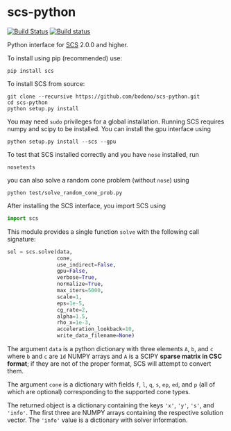 scs-python
===

[![Build Status](https://travis-ci.org/bodono/scs-python.svg?branch=master)](https://travis-ci.org/bodono/scs-python)
[![Build status](https://ci.appveyor.com/api/projects/status/ep9hnbkgd70t9yv1/branch/master?svg=true)](https://ci.appveyor.com/project/bodono/scs-python/branch/master)

Python interface for [SCS](https://github.com/cvxgrp/scs) 2.0.0 and higher.


To install using pip (recommended) use:
```shell
pip install scs
```
To install SCS from source:
```shell
git clone --recursive https://github.com/bodono/scs-python.git
cd scs-python
python setup.py install
```
You may need `sudo` privileges for a global installation. Running SCS requires
numpy and scipy to be installed. You can install the gpu interface using
```shell
python setup.py install --scs --gpu
```

To test that SCS installed correctly and you have `nose` installed, run
```shell
nosetests
```
you can also solve a random cone problem (without `nose`) using
```shell
python test/solve_random_cone_prob.py
```

After installing the SCS interface, you import SCS using
```python
import scs
```
This module provides a single function `solve` with the following call signature:
```python
sol = scs.solve(data,
                cone,
                use_indirect=False,
                gpu=False,
                verbose=True,
                normalize=True,
                max_iters=5000,
                scale=1,
                eps=1e-5,
                cg_rate=2,
                alpha=1.5,
                rho_x=1e-3,
                acceleration_lookback=10,
                write_data_filename=None)
```
The argument `data` is a python dictionary with three elements `A`, `b`, and `c`
where `b` and `c` are `1d` NUMPY arrays and `A` is a SCIPY **sparse matrix in
CSC format**; if they are not of the proper format, SCS will attempt to convert
them.

The argument `cone` is a dictionary with fields `f`, `l`, `q`, `s`, `ep`, `ed`,
and `p` (all of which are optional) corresponding to the supported cone types.

The returned object is a dictionary containing the keys `'x'`, `'y'`, `'s'`, and
`'info'`.  The first three are NUMPY arrays containing the respective solution
vector. The `'info'` value is a dictionary with solver information.

